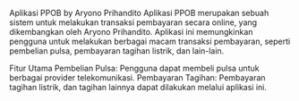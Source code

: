 Aplikasi PPOB by Aryono Prihandito
Aplikasi PPOB merupakan sebuah sistem untuk melakukan transaksi pembayaran secara online, yang dikembangkan oleh Aryono Prihandito. Aplikasi ini memungkinkan pengguna untuk melakukan berbagai macam transaksi pembayaran, seperti pembelian pulsa, pembayaran tagihan listrik, dan lain-lain.


Fitur Utama
Pembelian Pulsa: Pengguna dapat membeli pulsa untuk berbagai provider telekomunikasi.
Pembayaran Tagihan: Pembayaran tagihan listrik, dan tagihan lainnya dapat dilakukan melalui aplikasi ini.
